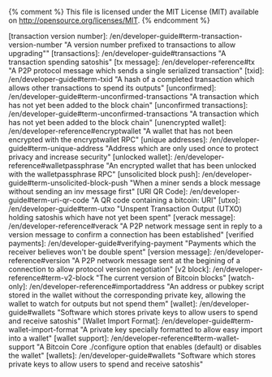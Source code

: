 {% comment %}
This file is licensed under the MIT License (MIT) available on
http://opensource.org/licenses/MIT.
{% endcomment %}

<!-- Terms; must have tooltip description in "quotes"; alphabetical order -->
[51 percent attack]: /en/developer-guide#term-51-attack "The ability of someone controlling a majority of hashing power to revise transactions history and prevent new transactions from confirming"
[addr message]: /en/developer-reference#alert "The P2P network message which relays IP addresses and port numbers of active nodes to other nodes and clients, allowing decentralized peer discovery."
[addresses]: /en/developer-guide#term-address "A 20-byte hash formatted as a P2PKH or P2SH Bitcoin Address"
[address]: /en/developer-guide#term-address "A 20-byte hash formatted as a P2PKH or P2SH Bitcoin Address"
[alert message]: /en/developer-reference#alert "The P2P network message which sends alerts in case of major software problems."
[base58Check]: /en/developer-reference#term-base58check "The method used in Bitcoin for converting 160-bit hashes into Bitcoin addresses"
[bitcoin URI]: /en/developer-guide#term-bitcoin-uri "A URI which allows receivers to encode payment details so spenders don't have to manually enter addresses and other details"
[bitcoins]: /en/developer-guide#term-bitcoins "A primary accounting unit used in Bitcoin; 100 million satoshis"
[bits]: /en/developer-guide#term-bits "0.000001 bitcoins (100 satoshis)"
[block]: /en/developer-guide#term-block "A block of transactions protected by proof of work"
[blocks]: /en/developer-guide#term-block "Blocks of transactions protected by proof of work"
[blocks-first sync]: /en/developer-guide#blocks-first "Synchronizing the block chain by downloading each block from a peer and then validating it"
[block chain]: /en/developer-guide#block-chain "A chain of blocks with each block linking to the block that preceded; the most-difficult-to-recreate chain is The Block Chain"
[block header]: /en/developer-reference#block-headers "An 80-byte header belonging to a single block which is hashed repeatedly to create proof of work"
[block height]: /en/developer-guide#term-block-height "The number of chained blocks preceding this block"
[block message]: /en/developer-reference#block "The P2P network message which sends a serialized block"
[block reward]: /en/developer-reference#term-block-reward "New satoshis given to a miner for creating one of the first 6,929,999 blocks"
[block time]: /en/developer-reference#term-block-time "The time field in the block header"
[block version]: /en/developer-reference#term-block-version "The version field in the block header"
[bloom filter]: /en/developer-guide#bloom-filters "A filter used primarily by SPV nodes to request only matching transactions and merkle blocks from full nodes"
[broadcast]: /en/developer-guide#transaction-broadcasting "Sending transactions or blocks to all other peers on the Bitcoin network (compare to privately transmitting to a single peer or partner"
[broadcasts]: /en/developer-guide#transaction-broadcasting "Sending transactions or blocks to all other peers on the Bitcoin network (compare to privately transmitting to a single peer or partner"
[broadcasting]: /en/developer-guide#transaction-broadcasting "Sending transactions or blocks to all other peers on the Bitcoin network (compare to privately transmitting to a single peer or partner)"
[certificate chain]: /en/developer-examples#term-certificate-chain "A chain of certificates connecting a individual's leaf certificate to the certificate authority's root certificate"
[chain code]: /en/developer-guide#term-chain-code "In HD wallets, 256 bits of entropy added to the master public and private keys to help them generate secure child keys; the chain code is usually derived from a seed along with the master private key"
[change address]: /en/developer-guide#term-change-output "An output used by a spender to send back to himself some of the satoshis from the inputs"
[change output]: /en/developer-guide#term-change-output "An output used by a spender to send back to himself some of the satoshis from the inputs"
[child key]: /en/developer-guide#term-child-key "In HD wallets, a key derived from a parent key"
[child public key]: /en/developer-guide#term-child-public-key "In HD wallets, a public key derived from a parent public key or a corresponding child private key"
[coinbase block height]: /en/developer-reference#term-coinbase-block-height "The current block's height encoded into the first bytes of the coinbase field"
[coinbase field]: /en/developer-reference#term-coinbase-field "A special input-like field for coinbase transactions"
[coinbase transaction]: /en/developer-reference#term-coinbase-tx "A special transaction which miners must create when they generate a block"
[compactsize unsigned integer]: /en/developer-reference#compactsize-unsigned-integers "A type of variable-length integer"
[compressed public key]: /en/developer-guide#public-key-formats "A public key that is 33 bytes long rather than the 65 bytes of an uncompressed public key"
[confirm]: /en/developer-guide#term-confirmation "A transaction included in a block currently on the block chain"
[confirmed]: /en/developer-guide#term-confirmation "A transaction included in a block currently on the block chain"
[confirmed transactions]: /en/developer-guide#term-confirmation "Transactions included in a block currently on the block chain"
[confirmation]: /en/developer-guide#term-confirmation "The number of blocks which would need to be modified to remove or modify a transaction"
[confirmations]: /en/developer-guide#term-confirmation "The number of blocks which would need to be modified to remove or modify a transaction"
[consensus]: /en/developer-guide#term-consensus "When several nodes (usually most nodes on the network) all have the same blocks in their locally-validated block chain."
[consensus rules]: /en/developer-guide#term-consensus-rules "The block validation rules that full nodes follow to stay in consensus with other nodes."
[data-pushing op code]: https://en.bitcoin.it/wiki/Script#Constants "Any op code from 0x01 to 0x4e which pushes data on to the script evaluation stack"
[denomination]: /en/developer-guide#term-denomination "bitcoins (BTC), bitcents (cBTC), millibitcoins (mBTC), bits (uBTC, microbitcoins), or satoshis"
[difficulty]: /en/developer-guide#term-difficulty "A number corresponding to the target threshold which indicates how difficult it will be to find the next block"
[dns seed]: /en/developer-guide#term-dns-seed "A DNS server which returns IP addresses of full nodes on the Bitcoin network to assist in peer discovery."
[double spend]: /en/developer-guide#term-double-spend "Attempting to spend the same satoshis which were spent in a previous transaction"
[extended key]: /en/developer-guide#term-extended-key "A public or private key extended with the chain code to allow them to derive child keys"
[extended private key]: /en/developer-guide#term-extended-private-key "A private key extended with the chain code so that it can derive child private keys"
[extended public key]: /en/developer-guide#term-extended-public-key "A public key extended with the chain code so that it can derive child public keys"
[escrow contract]: /en/developer-guide#term-escrow-contract "A contract in which the spender and receiver store satoshis in a multisig output until both parties agree to release the satoshis"
[fiat]: /en/developer-guide#term-fiat "National currencies such as the dollar or euro"
[filteradd message]: /en/developer-reference#filteradd "A P2P protocol message used to add a data element to an existing bloom filter."
[filterclear message]: /en/developer-reference#filterclear "A P2P protocol message used to remove an existing bloom filter."
[filterload message]: /en/developer-reference#filterclear "A P2P protocol message used to send a filter to a remote peer, requesting that they only send transactions which match the filter."
[fork]: /en/developer-guide#term-fork "When two or more blocks have the same block height, forking the block chain."
[genesis block]: /en/developer-guide#term-genesis-block "The first block created; also called block 0"
[getaddr message]: /en/developer-reference#getaddr "A P2P protool message used to request an addr message containing connection information for other nodes"
[getblocks message]: /en/developer-reference#getblocks "A P2P protocol message used to request an inv message containing a range of block header hashes"
[getdata message]: /en/developer-reference#getdata "A P2P protocol message used to request one or more transactions, blocks, or merkle blocks"
[getheaders message]: /en/developer-reference#getheaders "A P2P protocol message used to request a range of block headers"
[hard fork]: /en/developer-guide#term-hard-fork "A permanent divergence in the the block chain, commonly occurs when non-upgraded nodes can't validate blocks created by upgraded nodes following newer consensus rules."
[hardened extended private key]: /en/developer-guide#term-hardened-extended-private-key "A private key whose corresponding public key cannot derive child keys"
[HD protocol]: /en/developer-guide#term-hd-protocol "The Hierarchical Deterministic (HD) key creation and transfer protocol"
[header chain]: /en/developer-guide#term-header-chain "A chain of block headers with each header linking to the header that preceded it; the most-difficult-to-recreate chain is the best header chain"
[headers-first sync]: /en/developer-guide#headers-first "Synchronizing the block chain by downloading block headers before downloading the full blocks"
[headers message]: /en/developer-reference#headers "A P2P protocol message containing one or more block headers"
[high-priority transactions]: /en/developer-guide#term-high-priority-transactions "Transactions which don't pay a transaction fee; only transactions spending long-idle outputs are eligible"
[initial block download]: /en/developer-guide#initial-block-download "The process used by a new node (or long-offline node) to download a large number of blocks to catch up to the tip of the best block chain"
[input]: /en/developer-guide#term-input "The input to a transaction linking to the output of a previous transaction which permits spending of satoshis"
[inputs]: /en/developer-guide#term-input "The input to a transaction linking to the output of a previous transaction which permits spending of satoshis"
[intermediate certificate]: /en/developer-examples#term-intermediate-certificate "A intermediate certificate authority certificate which helps connect a leaf (receiver) certificate to a root certificate authority"
[internal byte order]: /en/developer-reference#hash-byte-order "The standard order in which hash digests are displayed as strings---the same format used in blocks"
[inv message]: /en/developer-reference#inv "A P2P protocol message used to send inventories of transactions and blocks known to the transmitting peer"
[inventory]: /en/developer-reference#term-inventory "A data type identifier and a hash; used to identify transactions and blocks available for download through the P2P network."
[key index]: /en/developer-guide#term-key-index "An index number used in the HD wallet formula to generate child keys from a parent key"
[key pair]: /en/developer-guide#term-key-pair "A private key and its derived public key"
[label]: /en/developer-guide#term-label "The label parameter of a bitcoin: URI which provides the spender with the receiver's name (unauthenticated)"
[leaf certificate]: /en/developer-examples#term-leaf-certificate "The end-node in a certificate chain; in the payment protocol, it is the certificate belonging to the receiver of satoshis"
[locktime]: /en/developer-guide#term-locktime "Part of a transaction which indicates the earliest time or earliest block when that transaction can be added to the block chain"
[long-term fork]: /en/developer-guide#term-long-term-fork "When a series of blocks have corresponding block heights, indicating a possibly serious problem"
[mainnet]: /en/developer-examples#term-mainnet "The Bitcoin main network used to transfer satoshis (compare to testnet, the test network)"
[master chain code]: /en/developer-guide#term-master-chain-code "The chain code derived from the root seed"
[master private key]: /en/developer-guide#term-master-private-key "A private key derived from the root seed"
[mempool message]: /en/developer-reference#mempool "A P2P protocol message used to request one or more inv messages with currently-unconfirmed transactions"
[merge]: /en/developer-guide#term-merge "Spending, in the same transaction, multiple outputs which can be traced back to different previous spenders, leaking information about how many satoshis you control"
[merge avoidance]: /en/developer-guide#term-merge-avoidance "A strategy for selecting which outputs to spend that avoids merging outputs with different histories that could leak private information"
[merkle block]: /en/developer-reference#merkleblock "A partial merkle tree connecting transactions matching a bloom filter to the merkle root of a block"
[merkle root]: /en/developer-guide#term-merkle-root "The root node of a merkle tree descended from all the hashed pairs in the tree"
[merkle tree]: /en/developer-guide#term-merkle-tree "A tree constructed by hashing paired data, then pairing and hashing the results until a single hash remains, the merkle root"
[merkleblock message]: /en/developer-reference#merkleblock "A P2P protocol message used to request a filtered block useful for SPV proofs"
[message]: /en/developer-guide#term-message "A parameter of bitcoin: URIs which allows the receiver to optionally specify a message to the spender"
[message header]: /en/developer-reference#message-headers "The four header fields prefixed to all messages on the P2P network"
[millibitcoins]: /en/developer-guide#term-millibitcoins "0.001 bitcoins (100,000 satoshis)"
[mine]: /en/developer-guide#term-miner "Creating Bitcoin blocks which solve proof-of-work puzzles in exchange for block rewards and transaction fees"
[miner]: /en/developer-guide#term-miner "Creators of Bitcoin blocks who solve proof-of-work puzzles in exchange for block rewards and transaction fees"
[miners]: /en/developer-guide#term-miner "Creators of Bitcoin blocks who solve proof-of-work puzzles in exchange for block rewards and transaction fees"
[minimum fee]: /en/developer-guide#term-minimum-fee "The minimum fee a transaction must pay in most circumstances to be mined or broadcast by peers across the network"
[msg_tx]: /en/developer-reference#term-msg_tx "The TXID data type identifier of an inventory on the P2P network"
[msg_block]: /en/developer-reference#term-msg_block "The block header hash data type identifier of an inventory on the P2P network"
[msg_filtered_block]: /en/developer-reference#term-msg_block "An alternative to the block header hash data type identifier of an inventory on the P2P network used to request a merkle block"
[multisig]: /en/developer-guide#term-multisig "An pubkey script using OP_CHECKMULTISIG to check for multiple signatures"
[nbits]: /en/developer-reference#target-nbits "The encoded form of the target threshold as it appears in the block header"
[network]: /en/developer-guide#term-network "The Bitcoin P2P network which broadcasts transactions and blocks"
[notfound message]: /en/developer-reference#notfound "A P2P protocol message sent to indicate that the requested data was not available"
[Null data]: /en/developer-guide#term-null-data "A standard transaction type which allows adding 40 bytes of arbitrary data to the block chain up to once per transaction"
[op_checkmultisig]: /en/developer-reference#term-op-checkmultisig "Op code which returns true if one or more provided signatures (m) sign the correct parts of a transaction and match one or more provided public keys (n)"
[op_checksig]: /en/developer-reference#term-op-checksig "Op code which returns true if a signature signs the correct parts of a transaction and matches a provided public key"
[op code]: /en/developer-reference#op-codes "Operation codes which push data or run functions within a pubkey script or signature script"
[op_dup]: /en/developer-reference#term-op-dup "Operation which duplicates the entry below it on the stack"
[op_equal]: /en/developer-reference#term-op-equal "Operation which returns true if the two entries below it on the stack are equivalent"
[op_equalverify]: /en/developer-reference#term-op-equalverify "Operation which terminates the script in failure unless the two entries below it on the stack are equivalent"
[op_hash160]: /en/developer-reference#term-op-hash160 "Operation which converts the entry below it on the stack into a RIPEMD(SHA256()) hashed version of itself"
[op_return]: /en/developer-reference#term-op-return "Operation which terminates the script in failure"
[op_verify]: /en/developer-reference#term-op-verify "Operation which terminates the script if the entry below it on the stack is non-true (zero)"
[outpoint]: /en/developer-reference#outpoint "The structure used to refer to a particular transaction output, consisting of a 32-byte TXID and a 4-byte output index number (vout)."
[orphan block]: /en/developer-guide#orphan-blocks "Blocks whose parent block has not been processed by the local node; not to be confused with stale blocks"
[output]: /en/developer-guide#term-output "The output of a transaction which transfers value to a pubkey script"
[output index]: /en/developer-guide#term-output-index "The sequentially-numbered index of outputs in a single transaction starting from 0"
[P2PKH]: /en/developer-guide#term-p2pkh "A pubkey script which Pays To PubKey Hashes (P2PKH), allowing spending of satoshis to anyone with a Bitcoin address"
[P2SH]: /en/developer-guide#term-p2sh "A pubkey script which Pays To Script Hashes (P2SH), allowing convenient spending of satoshis to an address referencing a redeem script"
[P2SH multisig]: /en/developer-guide#term-p2sh-multisig "A multisig script embedded in the redeem script of a pay-to-script-hash (P2SH) transaction"
[parent chain code]: /en/developer-guide#term-parent-chain-code "A chain code which has helped create child public or private keys"
[parent key]: /en/developer-guide#term-parent-key "In HD wallets, a key capable of deriving child keys"
[parent private key]: /en/developer-guide#term-parent-private-key "A private key which has created child private keys"
[parent public key]: /en/developer-guide#term-parent-public-key "A public key corresponding to a parent private key which has child private keys"
[payment protocol]: /en/developer-guide#term-payment-protocol "The protocol defined in BIP70 which lets spenders get signed payment details from receivers"
[PaymentDetails]: /en/developer-examples#term-paymentdetails "The PaymentDetails of the payment protocol which allows the receiver to specify the payment details to the spender"
[PaymentRequest]: /en/developer-examples#term-paymentrequest "The PaymentRequest of the payment protocol which contains and allows signing of the PaymentDetails"
[PaymentRequests]: /en/developer-examples#term-paymentrequest "The PaymentRequest of the payment protocol which contains and allows signing of the PaymentDetails"
[peer]: /en/developer-guide#term-peer "Peer on the P2P network who receives and broadcasts transactions and blocks"
[peers]: /en/developer-guide#term-peer "Peers on the P2P network who receive and broadcast transactions and blocks"
[ping message]: /en/developer-reference#ping "A P2P network message used to see if the remote host is still connected"
[PKI]: /en/developer-examples#term-pki "Public Key Infrastructure; usually meant to indicate the X.509 certificate system used for HTTP Secure (https)."
[point function]: /en/developer-guide#term-point-function "The ECDSA function used to create a public key from a private key"
[pong message]: /en/developer-reference#pong "A P2P network message used to reply to a P2P network ping message"
[previous block header hash]: /en/developer-reference#term-previous-block-header-hash "A field in the block header which contains the SHA256(SHA256()) hash of the previous block's header"
[private key]: /en/developer-guide#term-private-key "The private portion of a keypair which can create signatures which other people can verify using the public key"
[private keys]: /en/developer-guide#term-private-key "The private portion of a keypair which can create signatures which other people can verify using the public key"
[proper money handling]: /en/developer-reference#term-proper-money-handling "Bitcoin amounts need to be correctly processed without introducing rounding errors that could cause monetary loss"
[pubkey hash]: /en/developer-guide#term-pubkey-hash "The hash of a public key which can be included in a P2PKH output"
[public key]: /en/developer-guide#term-public-key "The public portion of a keypair which can be safely distributed to other people so they can verify a signature created with the corresponding private key"
[pp amount]: /en/developer-examples#term-pp-amount "Part of the Output part of the PaymentDetails part of a payment protocol where receivers can specify the amount of satoshis they want paid to a particular pubkey script"
[pp expires]: /en/developer-examples#term-pp-expires "The expires field of a PaymentDetails where the receiver tells the spender when the PaymentDetails expires"
[pp memo]: /en/developer-examples#term-pp-memo "The memo fields of PaymentDetails, Payment, and PaymentACK which allow spenders and receivers to send each other memos"
[pp merchant data]: /en/developer-examples#term-pp-merchant-data "The merchant_data part of PaymentDetails and Payment which allows the receiver to send arbitrary data to the spender in PaymentDetails and receive it back in Payments"
[pp PKI data]: /en/developer-examples#term-pp-pki-data "The pki_data field of a PaymentRequest which provides details such as certificates necessary to validate the request"
[pp pki type]: /en/developer-examples#term-pp-pki-type "The PKI field of a PaymentRequest which tells spenders how to validate this request as being from a specific recipient"
[pp script]: /en/developer-examples#term-pp-script "The script field of a PaymentDetails where the receiver tells the spender what pubkey scripts to pay"
[proof of work]: /en/developer-guide#term-proof-of-work "Proof that computationally-difficult work was performed which helps secure blocks against modification, protecting transaction history"
[Pubkey]: /en/developer-guide#term-pubkey "A cryptographic public key derived from a private key and which can match a signature made by that same private key"
[pubkey script]: /en/developer-guide#term-pubkey-script "The part of an output which sets the conditions for spending of the satoshis in that output"
[r]: /en/developer-guide#term-r-parameter "The payment request parameter in a bitcoin: URI"
[raw format]: /en/developer-reference#term-raw-format "Complete transactions in their binary format; often represented using hexidecimal"
[receipt]: /en/developer-guide#term-receipt "A cryptographically-verifiable receipt created using parts of a payment request and a confirmed transaction"
[recurrent rebilling]: /en/developer-guide#rebilling-recurring-payments "Billing a spender on a regular schedule"
[redeem script]: /en/developer-guide#term-redeem-script "A pubkey script created by the recipient, hashed, and given to the spender for use in a P2SH output"
[refund]: /en/developer-guide#issuing-refunds "A transaction which refunds some or all satoshis received in a previous transaction"
[regression test mode]: /en/developer-examples#regtest-mode "A local testing environment in which developers can control blocks"
[reject message]: /en/developer-reference#reject "A P2P network message used to indicate a previously-received message was rejected for some reason"
[root certificate]: /en/developer-examples#term-root-certificate "A certificate belonging to a certificate authority (CA)"
[root seed]: /en/developer-guide#term-root-seed "A potentially-short value used as a seed to generate a master private key and master chain code for an HD wallet"
[RPC byte order]: /en/developer-reference#hash-byte-order "A hash digest displayed with the byte order reversed; used in Bitcoin Core RPCs and other software."
[satoshi]: /en/developer-guide#term-satoshi "The smallest unit of Bitcoin value; 0.00000001 bitcoins.  Also used generically for any value of bitcoins"
[satoshis]: /en/developer-guide#term-satoshi "The smallest unit of Bitcoin value; 0.00000001 bitcoins.  Also used generically for any value of bitcoins"
[script hash]: /en/developer-guide#term-script-hash "The hash of a redeem script used to create a P2SH output"
[sequence number]: /en/developer-guide#term-sequence-number "A number intended to allow time locked transactions to be updated before being finalized; not currently used except to disable locktime in a transaction"
[serialized block]: /en/developer-reference#serialized-blocks "A block in the serialized form used to compute block byte size"
[sha_shacp]: /en/developer-guide#term-sighash-all-sighash-anyonecanpay "Signature hash type which allows other people to contribute satoshis without changing the number of satoshis sent nor where they go"
[shacp]: /en/developer-guide#term-sighash-anyonecanpay "A signature hash type which modifies the behavior of other signature hash types"
[shn_shacp]: /en/developer-guide#term-sighash-none-sighash-anyonecanpay "Signature hash type which allows unfettered modification of a transaction"
[shs_shacp]: /en/developer-guide#term-sighash-single-sighash-anyonecanpay "Signature hash type which allows modification of the entire transaction except the signed input and the output with the same index number"
[sighash_all]: /en/developer-guide#term-sighash-all "Default signature hash type which signs the entire transaction except any signature scripts, preventing modification of the signed parts"
[sighash_none]: /en/developer-guide#term-sighash-none "Signature hash type which only signs the inputs, allowing anyone to change the outputs however they'd like"
[sighash_single]: /en/developer-guide#term-sighash-single "Signature hash type which only signs its input and the output with the same index value, allowing modification of other inputs and outputs"
[signature]: /en/developer-guide#term-signature "The result of combining a private key and some data in an ECDSA signature operation which allows anyone with the corresponding public key to verify the signature"
[signature hash]: /en/developer-guide#term-signature-hash "A byte appended onto signatures generated in Bitcoin which allows the signer to specify what data was signed, allowing modification of the unsigned data"
[signature script]: /en/developer-guide#term-signature-script "Data generated by a spender which is almost always used as variables to satisfy a pubkey script"
[soft fork]: /en/developer-guide#term-soft-fork "A temporary fork in the block chain which commonly occurs when miners using non-upgraded nodes violate a new consensus rule their nodes don't know about."
[spv]: /en/developer-guide#simplified-payment-verification-spv "A method for verifying particular transactions were included in blocks without downloading the entire contents of the block chain"
[ssl signature]: /en/developer-examples#term-ssl-signature "Signatures created and recognized by major SSL implementations such as OpenSSL"
[stack]: /en/developer-guide#term-stack "An evaluation stack used in Bitcoin's script language"
[stale block]: /en/developer-guide#term-stale-block "Blocks which were successfully mined but which aren't included on the current valid block chain; not to be confused with orphan blocks"
[standard block relay]: /en/developer-guide#term-standard-block-relay "The regular block relay method: announcing a block with an inv message and waiting for a response"
[standard script]: /en/developer-guide#standard-transactions "A pubkey script which matches the IsStandard() patterns specified in Bitcoin Core---or a transaction containing only standard outputs. Only standard transactions are mined or broadcast by peers running the default Bitcoin Core software"
[start string]: /en/developer-reference#term-start-string "Four defined bytes which start every message in the P2P protocol to allow seeking to the next message"
[target]: /en/developer-guide#term-target "The threshold below which a block header hash must be in order for the block to be added to the block chain"
[testnet]: /en/developer-examples#testnet "A Bitcoin-like network where the satoshis have no real-world value to allow risk-free testing"
[transaction fee]: /en/developer-guide#term-transaction-fee "The amount remaining when all outputs are subtracted from all inputs in a transaction; the fee is paid to the miner who includes that transaction in a block"
[transaction fees]: /en/developer-guide#term-transaction-fee "The amount remaining when all outputs are subtracted from all inputs in a transaction; the fee is paid to the miner who includes that transaction in a block"
[transaction malleability]: /en/developer-guide#transaction-malleability "The ability of an attacker to change the transaction identifier (txid) of unconfirmed transactions, making dependent transactions invalid"
[transaction]: /en/developer-guide#transactions "A transaction spending satoshis"
[transaction version number]: /en/developer-guide#term-transaction-version-number "A version number prefixed to transactions to allow upgrading""
[transactions]: /en/developer-guide#transactions "A transaction spending satoshis"
[tx message]: /en/developer-reference#tx "A P2P protocol message which sends a single serialized transaction"
[txid]: /en/developer-guide#term-txid "A hash of a completed transaction which allows other transactions to spend its outputs"
[unconfirmed]: /en/developer-guide#term-unconfirmed-transactions "A transaction which has not yet been added to the block chain"
[unconfirmed transactions]: /en/developer-guide#term-unconfirmed-transactions "A transaction which has not yet been added to the block chain"
[unencrypted wallet]: /en/developer-reference#encryptwallet "A wallet that has not been encrypted with the encryptwallet RPC"
[unique addresses]: /en/developer-guide#term-unique-address "Address which are only used once to protect privacy and increase security"
[unlocked wallet]: /en/developer-reference#walletpassphrase "An encrypted wallet that has been unlocked with the walletpassphrase RPC"
[unsolicited block push]: /en/developer-guide#term-unsolicited-block-push "When a miner sends a block message without sending an inv message first"
[URI QR Code]: /en/developer-guide#term-uri-qr-code "A QR code containing a bitcoin: URI"
[utxo]: /en/developer-guide#term-utxo "Unspent Transaction Output (UTXO) holding satoshis which have not yet been spent"
[verack message]: /en/developer-reference#verack "A P2P network message sent in reply to a version message to confirm a connection has been established"
[verified payments]: /en/developer-guide#verifying-payment "Payments which the receiver believes won't be double spent"
[version message]: /en/developer-reference#version "A P2P network message sent at the begining of a connection to allow protocol version negotiation"
[v2 block]: /en/developer-reference#term-v2-block "The current version of Bitcoin blocks"
[watch-only]: /en/developer-reference#importaddress "An address or pubkey script stored in the wallet without the corresponding private key, allowing the wallet to watch for outputs but not spend them"
[wallet]: /en/developer-guide#wallets "Software which stores private keys to allow users to spend and receive satoshis"
[Wallet Import Format]: /en/developer-guide#term-wallet-import-format "A private key specially formatted to allow easy import into a wallet"
[wallet support]: /en/developer-reference#term-wallet-support "A Bitcoin Core ./configure option that enables (default) or disables the wallet"
[wallets]: /en/developer-guide#wallets "Software which stores private keys to allow users to spend and receive satoshis"

<!-- RPCs; alphabetical order -->
[rpc addmultisigaddress]: /en/developer-reference#addmultisigaddress
[rpc addnode]: /en/developer-reference#addnode
[rpc backupwallet]: /en/developer-reference#backupwallet
[rpc createmultisig]: /en/developer-reference#createmultisig
[rpc createrawtransaction]: /en/developer-reference#createrawtransaction
[rpc decoderawtransaction]: /en/developer-reference#decoderawtransaction
[rpc decodescript]: /en/developer-reference#decodescript
[rpc dumpprivkey]: /en/developer-reference#dumpprivkey
[rpc dumpwallet]: /en/developer-reference#dumpwallet
[rpc encryptwallet]: /en/developer-reference#encryptwallet
[rpc estimatefee]: /en/developer-reference#estimatefee
[rpc estimatepriority]: /en/developer-reference#estimatepriority
[rpc getaccount]: /en/developer-reference#getaccount
[rpc getaccountaddress]: /en/developer-reference#getaccountaddress
[rpc getaddednodeinfo]: /en/developer-reference#getaddednodeinfo
[rpc getaddressesbyaccount]: /en/developer-reference#getaddressesbyaccount
[rpc getbalance]: /en/developer-reference#getbalance
[rpc getbestblockhash]: /en/developer-reference#getbestblockhash
[rpc getblock]: /en/developer-reference#getblock
[rpc getblockchaininfo]: /en/developer-reference#getblockchaininfo
[rpc getblockcount]: /en/developer-reference#getblockcount
[rpc getblockhash]: /en/developer-reference#getblockhash
[rpc getblocktemplate]: /en/developer-reference#getblocktemplate
[rpc getchaintips]: /en/developer-reference#getchaintips
[rpc getconnectioncount]: /en/developer-reference#getconnectioncount
[rpc getdifficulty]: /en/developer-reference#getdifficulty
[rpc getgenerate]: /en/developer-reference#getgenerate
[rpc gethashespersec]: /en/developer-reference#gethashespersec
[rpc getinfo]: /en/developer-reference#getinfo
[rpc getmempoolinfo]: /en/developer-reference#getmempoolinfo
[rpc getmininginfo]: /en/developer-reference#getmininginfo
[rpc getnettotals]: /en/developer-reference#getnettotals
[rpc getnetworkhashps]: /en/developer-reference#getnetworkhashps
[rpc getnetworkinfo]: /en/developer-reference#getnetworkinfo
[rpc getnewaddress]: /en/developer-reference#getnewaddress
[rpc getpeerinfo]: /en/developer-reference#getpeerinfo
[rpc getrawchangeaddress]: /en/developer-reference#getrawchangeaddress
[rpc getrawmempool]: /en/developer-reference#getrawmempool
[rpc getrawtransaction]: /en/developer-reference#getrawtransaction
[rpc getreceivedbyaccount]: /en/developer-reference#getreceivedbyaccount
[rpc getreceivedbyaddress]: /en/developer-reference#getreceivedbyaddress
[rpc gettransaction]: /en/developer-reference#gettransaction
[rpc gettxout]: /en/developer-reference#gettxout
[rpc gettxoutsetinfo]: /en/developer-reference#gettxoutsetinfo
[rpc getunconfirmedbalance]: /en/developer-reference#getunconfirmedbalance
[rpc getwalletinfo]: /en/developer-reference#getwalletinfo
[rpc getwork]: /en/developer-reference#getwork
[rpc help]: /en/developer-reference#help
[rpc importaddress]: /en/developer-reference#importaddress
[rpc importprivkey]: /en/developer-reference#importprivkey
[rpc importwallet]: /en/developer-reference#importwallet
[rpc keypoolrefill]: /en/developer-reference#keypoolrefill
[rpc listaccounts]: /en/developer-reference#listaccounts
[rpc listaddressgroupings]: /en/developer-reference#listaddressgroupings
[rpc listlockunspent]: /en/developer-reference#listlockunspent
[rpc listreceivedbyaccount]: /en/developer-reference#listreceivedbyaccount
[rpc listreceivedbyaddress]: /en/developer-reference#listreceivedbyaddress
[rpc listsinceblock]: /en/developer-reference#listsinceblock
[rpc listtransactions]: /en/developer-reference#listtransactions
[rpc listunspent]: /en/developer-reference#listunspent
[rpc lockunspent]: /en/developer-reference#lockunspent
[rpc move]: /en/developer-reference#move
[rpc ping]: /en/developer-reference#ping-rpc
[rpc prioritisetransaction]: /en/developer-reference#prioritisetransaction
[rpc sendfrom]: /en/developer-reference#sendfrom
[rpc sendmany]: /en/developer-reference#sendmany
[rpc sendrawtransaction]: /en/developer-reference#sendrawtransaction
[rpc sendtoaddress]: /en/developer-reference#sendtoaddress
[rpc setaccount]: /en/developer-reference#setaccount
[rpc setgenerate]: /en/developer-reference#setgenerate
[rpc settxfee]: /en/developer-reference#settxfee
[rpc signmessage]: /en/developer-reference#signmessage
[rpc signrawtransaction]: /en/developer-reference#signrawtransaction
[rpc stop]: /en/developer-reference#stop
[rpc submitblock]: /en/developer-reference#submitblock
[rpc validateaddress]: /en/developer-reference#validateaddress
[rpc verifychain]: /en/developer-reference#verifychain
[rpc verifymessage]: /en/developer-reference#verifymessage
[rpc walletlock]: /en/developer-reference#walletlock
[rpc walletpassphrase]: /en/developer-reference#walletpassphrase
[rpc walletpassphrasechange]: /en/developer-reference#walletpassphrasechange

<!-- REST requests; alphabetical order -->
[rest get block]: /en/developer-reference#get-block
[rest get block-notxdetails]: /en/developer-reference#get-blocknotxdetails
[rest get tx]: /en/developer-reference#get-tx

<!-- Types used in RPC & REST (and maybe elsewhere); alphabetical order -->
[t_account]: /en/developer-reference#t_account
[t_array]: /en/developer-reference#t_array
[t_m_p2sh_msig]: /en/developer-reference#t_m_p2sh_msig
[t_p2sh_address]: /en/developer-reference#t_p2sh_address
[t_p2pkh_address]: /en/developer-reference#t_p2pkh_address
[t_pubkey]: /en/developer-reference#t_pubkey

<!-- Other internal site links; alphabetical order -->
[Bitcoin Core 0.6.0]: /en/release/v0.6.0
[Bitcoin Core 0.6.1]: /en/release/v0.6.1
[Bitcoin Core 0.7.0]: /en/release/v0.7.0
[Bitcoin Core 0.8.0]: /en/release/v0.8.0
[Bitcoin Core 0.9.0]: /en/release/v0.9.0
[Bitcoin Core 0.9.1]: /en/release/v0.9.1
[Bitcoin Core 0.9.2]: /en/release/v0.9.2
[Bitcoin Core 0.9.3]: /en/release/v0.9.3
<!-- TODOv0.10 update this to point to 0.10 release notes when released -->
[Bitcoin Core 0.10.0]: https://github.com/bitcoin/bitcoin/tree/0.10
[bitcoin URI subsection]: /en/developer-guide#bitcoin-uri
[bitcoinpdf]: https://bitcoin.org/bitcoin.pdf
[core executable]: /en/download
[dev communities]: /en/development#devcommunities
[devex complex raw transaction]: /en/developer-examples#complex-raw-transaction
[devex payment protocol]: /en/developer-examples#payment-protocol
[devexamples]: /en/developer-examples
[devguide]: /en/developer-guide
[devguide avoiding key reuse]: /en/developer-guide#avoiding-key-reuse
[devguide hardened keys]: /en/developer-guide#hardened-keys
[devguide payment processing]: /en/developer-guide#payment-processing
[devguide wallets]: /en/developer-guide#wallets
[devref wallets]: /en/developer-reference#wallets
[locktime parsing rules]: /en/developer-guide#locktime_parsing_rules
[Merge Avoidance subsection]: /en/developer-guide#merge-avoidance
[micropayment channel]: /en/developer-guide#term-micropayment-channel
[not a specification]: /en/developer-reference#not-a-specification
[raw transaction format]: /en/developer-reference#raw-transaction-format
[RPC]: /en/developer-reference#remote-procedure-calls-rpcs
[RPCs]: /en/developer-reference#remote-procedure-calls-rpcs
[section block versions]: /en/developer-reference#block-versions
[section creating a bloom filter]: /en/developer-examples#creating-a-bloom-filter
[section detecting forks]: /en/developer-guide#detecting-forks
[section getblocktemplate]: /en/developer-guide#getblocktemplate-rpc
[section hash byte order]: /en/developer-reference#hash-byte-order
[section merkle trees]: /en/developer-reference#merkle-trees
[section merkleblock example]: /en/developer-examples#parsing-a-merkleblock
[section p2p reference]: /en/developer-reference#p2p-network
[section protocol versions]: /en/developer-reference#protocol-versions
[section rpc quick reference]: /en/developer-reference#rpc-quick-reference
[section serialized blocks]: /en/developer-reference#serialized-blocks
[section simple raw transaction]: /en/developer-examples#simple-raw-transaction
[section verifying payment]: /en/developer-guide#verifying-payment
[signature script modification warning]: /en/developer-reference#signature_script_modification_warning
[v0.8 chain fork]: /en/alert/2013-03-11-chain-fork
[Verification subsection]: /en/developer-guide#verifying-payment
[X509Certificates]: /en/developer-examples#term-x509certificates

<!-- Official reference documents (BIPs should not use zero padding:
     BIP32 not BIP0032; alphabetical order -->
[BIP14]: https://github.com/bitcoin/bips/blob/master/bip-0014.mediawiki
[BIP16]: https://github.com/bitcoin/bips/blob/master/bip-0016.mediawiki
[BIP21]: https://github.com/bitcoin/bips/blob/master/bip-0021.mediawiki
[BIP22]: https://github.com/bitcoin/bips/blob/master/bip-0022.mediawiki
[BIP23]: https://github.com/bitcoin/bips/blob/master/bip-0023.mediawiki
[BIP30]: https://github.com/bitcoin/bips/blob/master/bip-0030.mediawiki
[BIP31]: https://github.com/bitcoin/bips/blob/master/bip-0031.mediawiki
[BIP32]: https://github.com/bitcoin/bips/blob/master/bip-0032.mediawiki
[BIP34]: https://github.com/bitcoin/bips/blob/master/bip-0034.mediawiki
[BIP35]: https://github.com/bitcoin/bips/blob/master/bip-0035.mediawiki
[BIP37]: https://github.com/bitcoin/bips/blob/master/bip-0037.mediawiki
[BIP39]: https://github.com/bitcoin/bips/blob/master/bip-0039.mediawiki
[BIP50]: https://github.com/bitcoin/bips/blob/master/bip-0050.mediawiki
[BIP61]: https://github.com/bitcoin/bips/blob/master/bip-0061.mediawiki
[BIP62]: https://github.com/bitcoin/bips/blob/master/bip-0062.mediawiki
[BIP66]: https://github.com/bitcoin/bips/blob/master/bip-0066.mediawiki
[BIP70]: https://github.com/bitcoin/bips/blob/master/bip-0070.mediawiki
[BIP71]: https://github.com/bitcoin/bips/blob/master/bip-0071.mediawiki
[BIP72]: https://github.com/bitcoin/bips/blob/master/bip-0072.mediawiki
[CVE-2012-2459]: https://en.bitcoin.it/wiki/CVEs#CVE-2012-2459
[RFC5737]: http://tools.ietf.org/html/rfc5737
<!-- [secp256k1]: http://www.secg.org/index.php?action=secg,docs_secg -->
[secp256k1]: http://perso.univ-rennes1.fr/sylvain.duquesne/master/standards/sec2_final.pdf

<!-- Other external site links; alphabetical order -->
[BFGMiner]: https://github.com/luke-jr/bfgminer
[Bitcoin Core]: https://bitcoin.org/en/download
[Bitcoin Core 0.1.6]: https://github.com/bitcoin/bitcoin/commit/cc0b4c3b62367a2aebe5fc1f4d0ed4b97e9c2ac9
[Bitcoin Core 0.2.9]: https://github.com/bitcoin/bitcoin/commit/42605ce8bcc9bd01b86491c74fee14de77960868
[Bitcoin Core 0.3.11]: https://github.com/bitcoin/bitcoin/commit/343328c6b8db85e58a1feea85f0d10e62967fa19
[Bitcoin Core 0.3.15]: https://github.com/bitcoin/bitcoin/commit/c891967b6fcab2e8dc4ce0c787312b36c07efa4d
[Bitcoin Core 0.3.18]: https://github.com/bitcoin/bitcoin/commit/82201801336f64ee77851b9eaab9383ee4e442f0
[bitcoin core fee drop commit]: https://github.com/bitcoin/bitcoin/commit/6a4c196dd64da2fd33dc7ae77a8cdd3e4cf0eff1
[Bitcoin Core issue #2381]: https://github.com/bitcoin/bitcoin/issues/2381
[Bitcoin Core master]: https://github.com/bitcoin/bitcoin
[Bitcoin Core pull #4468]: https://github.com/bitcoin/bitcoin/pull/4468
[Bitcoin Seeder]: https://github.com/sipa/bitcoin-seeder
[bitcoin-documentation mailing list]: https://groups.google.com/forum/#!forum/bitcoin-documentation
[BitcoinJ]: http://bitcoinj.github.io
[bitcoinj micropayment tutorial]: https://bitcoinj.github.io/working-with-micropayments
[block170]: https://www.biteasy.com/block/00000000d1145790a8694403d4063f323d499e655c83426834d4ce2f8dd4a2ee
[casascius address utility]: https://github.com/casascius/Bitcoin-Address-Utility
[core alert.cpp]: https://github.com/bitcoin/bitcoin/blob/master/src/alert.cpp
[core base58.h]: https://github.com/bitcoin/bitcoin/blob/master/src/base58.h
[core chainparams.cpp]: https://github.com/bitcoin/bitcoin/blob/master/src/chainparams.cpp
[core git]: https://github.com/bitcoin/bitcoin
[core paymentrequest.proto]: https://github.com/bitcoin/bitcoin/blob/master/src/qt/paymentrequest.proto
[core script.h]: https://github.com/bitcoin/bitcoin/blob/master/src/script.h
[creative commons attribution 3.0 license]: https://creativecommons.org/licenses/by/3.0/
[DER]: https://en.wikipedia.org/wiki/X.690#DER_encoding
[dig command]: https://en.wikipedia.org/wiki/Dig_%28Unix_command%29
[DNS A records]: http://tools.ietf.org/html/rfc1035#section-3.2.2
[DNS Seed Policy]: https://github.com/bitcoin/bitcoin/blob/master/doc/dnsseed-policy.md
[docs issue]: https://github.com/bitcoin/bitcoin.org/issues
[ECDSA]: https://en.wikipedia.org/wiki/Elliptic_Curve_DSA
[Electrum server]: https://github.com/spesmilo/electrum-server
[Eloipool]: https://gitorious.org/bitcoin/eloipool
[errors in docs]: https://github.com/bitcoin/bitcoin.org/issues?q=is%3Aissue+label%3A%22Dev+Docs%22
[forum tech support]: https://bitcointalk.org/index.php?board=4.0
[high-speed block relay network]: https://www.mail-archive.com/bitcoin-development@lists.sourceforge.net/msg03189.html
[HMAC-SHA512]: https://en.wikipedia.org/wiki/HMAC
[HTTP JSON-RPC version 1.0]: https://en.wikipedia.org/wiki/JSON-RPC
[HTTP longpoll]: https://en.wikipedia.org/wiki/Push_technology#Long_polling
[IP-to-IP payment protocol]: https://en.bitcoin.it/wiki/IP_Transactions
[IPv4-mapped IPv6 addresses]: http://en.wikipedia.org/wiki/IPv6#IPv4-mapped_IPv6_addresses
[irc channels]: https://en.bitcoin.it/wiki/IRC_channels
[libblkmaker]: https://gitorious.org/bitcoin/libblkmaker
[makeseeds script]: https://github.com/bitcoin/bitcoin/tree/master/contrib/seeds
[murmur3]: https://en.wikipedia.org/wiki/MurmurHash
[man-in-the-middle]: https://en.wikipedia.org/wiki/Man-in-the-middle_attack
[MIME]: https://en.wikipedia.org/wiki/Internet_media_type
[mozrootstore]: https://www.mozilla.org/en-US/about/governance/policies/security-group/certs/
[netcat]: https://en.wikipedia.org/wiki/Netcat
[Payment Request Generator]: http://bitcoincore.org/~gavin/createpaymentrequest.php
[Piotr Piasecki's testnet faucet]: https://tpfaucet.appspot.com/
[prime symbol]: https://en.wikipedia.org/wiki/Prime_%28symbol%29
[protobuf]: https://developers.google.com/protocol-buffers/
[python-bitcoinlib]: https://github.com/petertodd/python-bitcoinlib
[python-blkmaker]: https://gitorious.org/bitcoin/python-blkmaker
[SHA256]: https://en.wikipedia.org/wiki/SHA-2
[Stratum mining protocol]: http://mining.bitcoin.cz/stratum-mining
[Tor]: https://en.wikipedia.org/wiki/Tor_%28anonymity_network%29
[unix epoch time]: https://en.wikipedia.org/wiki/Unix_time
[URI encoded]: https://tools.ietf.org/html/rfc3986
[wiki getblocktemplate]: https://en.bitcoin.it/wiki/Getblocktemplate
[wiki proper money handling]: https://en.bitcoin.it/wiki/Proper_Money_Handling_%28JSON-RPC%29
[wiki script]: https://en.bitcoin.it/wiki/Script
[x509]: https://en.wikipedia.org/wiki/X.509

<!-- Direct links to code; link to a specific commit to prevent code
changes from moving the referenced object, but also update links
periodically to point to recent code. Last update: 2014-11-12 --> 
[core bloom.cpp hash]: https://github.com/bitcoin/bitcoin/blob/cbf28c6619fe348a258dfd7d08bdbd2392d07511/src/bloom.cpp#L46
[MAX_SIZE]: https://github.com/bitcoin/bitcoin/blob/60abd463ac2eaa8bc1d616d8c07880dc53d97211/src/serialize.h#L23
[rpcprotocol.h]: https://github.com/bitcoin/bitcoin/blob/f914f1a746d7f91951c1da262a4a749dd3ebfa71/src/rpcprotocol.h
